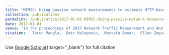 ```yaml
---
title: "MIMIC: Using passive network measurements to estimate HTTP-based adaptive video QoE metrics"
collection: publications
permalink: /publication/2017-01-01-MIMIC-Using-passive-network-measurements-to-estimate-HTTP-based-adaptive-video-QoE-metrics
date: 2017-01-01
venue: 'In the proceedings of 2017 Network Traffic Measurement and Analysis Conference (TMA)'
citation: ' Tarun Mangla,  Emir Halepovic,  Mostafa Ammar,  Ellen Zegura, &quot;MIMIC: Using passive network measurements to estimate HTTP-based adaptive video QoE metrics.&quot; In the proceedings of 2017 Network Traffic Measurement and Analysis Conference (TMA), 2017.'
---
```

Use [Google Scholar](https://scholar.google.com/scholar?q=MIMIC:+Using+passive+network+measurements+to+estimate+HTTP+based+adaptive+video+QoE+metrics){:target="_blank"} for full citation